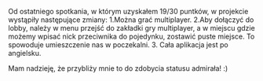 Od ostatniego spotkania, w którym uzyskałem 19/30 puntków, w projekcie wystąpiły następujące zmiany:
1.Można grać multiplayer.
2.Aby dołączyć do lobby, należy w menu przejść do zakładki gry multiplayer, a w miejscu gdzie możemy wpisać nick przeciwnika do pojedynku, zostawić puste miejsce. To spowoduje umieszczenie nas w poczekalni.
3. Cała aplikacja jest po angielsku.

Mam nadzieję, że przybliży mnie to do zdobycia statusu admirała! :)
